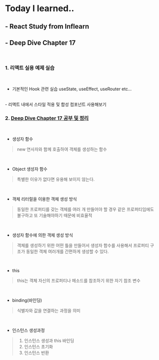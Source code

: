 # Today I learned.. 
  ## - React Study from Inflearn
  ## - Deep Dive Chapter 17 

<br>

  ### 1. 리액트 실용 예제 실습 

  <br>
    
  - 기본적인 Hook 관련 실습 useState, useEffect, useRouter etc...
  <br>
  - 리액트 내에서 스타일 적용 및 합성 컴포넌트 사용해보기   
  <br> 
  
  ### 2. [Deep Dive Chapter 17 공부 및 정리](https://evan6-6.tistory.com/51)  

<br>

  - 생성자 함수
   > new 연사자와 함께 호출하여 객체를 생성하는 함수

  <br>

  - Object 생성자 함수
   > 특별한 이유가 없다면 유용해 보이지 않는다. 

  <br>

  - 객체 리터럴을 이용한 객체 생성 방식 
   > 동일한 프로퍼티를 갖는 객체를 여러 개 만들어야 할 경우 같은 프로퍼티임에도 불구하고 또 기술해야하기 때문에 비효율적

  <br>

  - 생성자 함수에 의한 객체 생성 방식
   > 객체를 생성하기 위한 어떤 틀을 만들어서 생성자 함수를 사용해서 프로퍼티 구조가 동일한 객체 여러개를 간편하게 생성할 수 있다. 

  <br>

  - this
   > this는 객체 자신의 프로퍼티나 메소드를 참조하기 위한 자기 참조 변수

  <br>

  - binding(바인딩)
   > 식별자와 값을 연결하는 과정을 의미

  <br>

  - 인스턴스 생성과정 
  >  1. 인스턴스 생성과 this 바인딩
  >  2. 인스턴스 초기화
  >  3. 인스턴스 반환
  
  <br>
  



